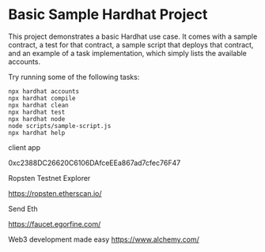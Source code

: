 # Basic Sample Hardhat Project

This project demonstrates a basic Hardhat use case. It comes with a sample contract, a test for that contract, a sample script that deploys that contract, and an example of a task implementation, which simply lists the available accounts.

Try running some of the following tasks:

```shell
npx hardhat accounts
npx hardhat compile
npx hardhat clean
npx hardhat test
npx hardhat node
node scripts/sample-script.js
npx hardhat help
```

client app

0xc2388DC26620C6106DAfceEEa867ad7cfec76F47


Ropsten Testnet Explorer


https://ropsten.etherscan.io/

Send Eth 

https://faucet.egorfine.com/



Web3 development made easy
https://www.alchemy.com/

